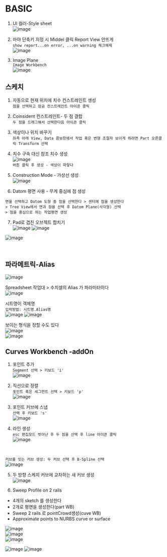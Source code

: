 BASIC
=======
1. UI 컬러-Style sheet  
![image](https://user-images.githubusercontent.com/30430227/131780961-02d097a0-22f2-48e0-bbca-710de3ad50fd.png)  

2. 마야 단축키 지정 시 Middel 클릭 Report View 안뜨게  
`show report...on error, ...on warning 체크해제`  
![image](https://user-images.githubusercontent.com/30430227/131781121-c186f8fa-a93c-4beb-8122-109e10ea2daa.png)  

3. Image Plane  
`Image Workbench`  
![image](https://user-images.githubusercontent.com/30430227/132084141-cda0c451-d4ce-46cc-b149-08a3ac0dfcaf.png)


스케치
--------
1. 자동으로 현재 위치에 치수 컨스트레인트 생성  
`점을 선택하고 잠금 컨스트레인트 아이콘 클릭 `  

2. Coinsident 컨스트레인트- 두 점 결합  
`두 점을 드래그해서 선택한다음 아이콘 클릭`  

3. 색상이나 위치 바꾸기  
`좌측 아래 View, Data 콤보창에서 작업 혹은 변형 조절자 보이게 하려면 Part 오른클릭 Transform 선택`  

4. 치수 구속 대신 참조 치수 생성  
![image](https://user-images.githubusercontent.com/30430227/131782080-41dd83a4-b94d-4340-9a02-d6fbe01bd68f.png)  
`버튼 클릭 후 생성 - 색상이 파랗다`  

5. Construction Mode - 가상선 생성  
![image](https://user-images.githubusercontent.com/30430227/131782455-7d8a157b-ed44-4528-af9c-3aadad83e4fd.png)  

6. Datom 평면 사용 - 무게 중심에 점 생성  
```
면을 선택하고 Datom 도형 중 점을 선택한다 > 센터에 점을 생성한다 
> Tree View에서 면과 점을 선택 후 Datom Plane(사각형) 선택
> 점을 중심으로 하는 작업평면 생성
```

7. Pad로 겹친 오브젝트 합치기  
![image](https://user-images.githubusercontent.com/30430227/131791690-e69957e2-c31c-41f8-99cb-c606c08e7686.png)
![image](https://user-images.githubusercontent.com/30430227/131791762-d4511337-ee34-4975-a056-884d288aff54.png)  

![image](https://user-images.githubusercontent.com/30430227/131791737-46b5d4b8-b279-46e7-90c4-40e7fe5a5764.png)  

<br>

파라메트릭-Alias
------------------
![image](https://user-images.githubusercontent.com/30430227/131803448-280762e7-ae6e-470a-8da5-44ca3ca4e195.png)  

Spreadsheet 작업대 > 수치셀의 Alias 가 파라미터이다  
![image](https://user-images.githubusercontent.com/30430227/131802727-4c09dafc-e73e-42a0-b5fe-4fa457c455c9.png)  
  
시트명이 객체명  
`입력방법: 시트명.Alias명`  
![image](https://user-images.githubusercontent.com/30430227/131802975-ecdeb743-1f0b-4114-9048-18a62aefcb85.png)
![image](https://user-images.githubusercontent.com/30430227/131803218-31486d60-6f5c-4c90-858c-84a6501ad637.png)  

보이는 형식을 정할 수도 있다  
![image](https://user-images.githubusercontent.com/30430227/131804267-a28032e9-23de-4861-90a9-587fb29ebfee.png)  
![image](https://user-images.githubusercontent.com/30430227/131804401-50931f43-f95c-48cd-ac6d-4c9289569376.png)  

Curves Workbench -addOn
-------------------
1. 포인트 추가  
`Segment 선택 > 키보드 'i' `  
![image](https://user-images.githubusercontent.com/30430227/131985690-80b8a6b1-b1ed-44b8-980e-0b5c1e44737c.png)  

2. 직선으로 정렬  
`포인트 혹은 세그먼트 선택 > 키보드 'p'`  
![image](https://user-images.githubusercontent.com/30430227/131986156-9d84adc1-25b9-4d38-9f79-fbc97f557376.png)  

3. 포인트 커브에 스냅  
`선택 후 키보드 's'`  
![image](https://user-images.githubusercontent.com/30430227/131986918-c20dff11-8caa-487a-99c3-0002b3badd96.png)  

4. 라인 생성  
`esc 편집모드 벗어난 후 두 점을 선택 후 line 아이콘 클릭`  
![image](https://user-images.githubusercontent.com/30430227/131987612-d437f217-5124-4256-9b41-fd29a8656a19.png)  
<br>

`커브를 잇는 커브 생성: 두 커브 선택 후 B-Spline 선택`  
![image](https://user-images.githubusercontent.com/30430227/131988245-bcfcb467-5db1-43f5-b912-b716ffc34563.png)  

5. 두 방향 스케치 커브에 교차하는 새 커브 생성  
![image](https://user-images.githubusercontent.com/30430227/132084910-419bb887-2a73-49f6-9b7f-2d69b240d9b6.png)  

6. Sweep Profile on 2 rails  

- 4개의 sketch 를 생성한다
- 2개로 평면을 생성한다(part WB)
- Sweep 2 rails 로 pointCrowd생성(cuve WB)
- Approximate points to NURBS curve or surface

![image](https://user-images.githubusercontent.com/30430227/132086261-14fd865b-772b-4544-8a55-a7097d31794c.png)  
![image](https://user-images.githubusercontent.com/30430227/132086253-1da1a365-70d6-4836-a699-cd600f41fbb5.png)  
![image](https://user-images.githubusercontent.com/30430227/132086232-0ed85f83-d8d7-432a-924c-6e0e8be1fcbf.png)  

![image](https://user-images.githubusercontent.com/30430227/132086167-ed509ddd-e211-4a62-b89c-b69485d760c2.png)
![image](https://user-images.githubusercontent.com/30430227/132086179-a9bc9324-2d66-4119-b630-9ee74d47ac96.png)  

